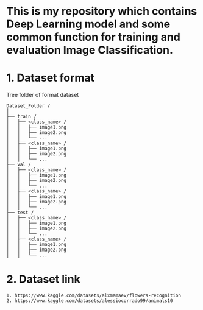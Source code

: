# This is my repository which contains Deep Learning model and some common function for training and evaluation Image Classification.

# 1. Dataset format
Tree folder of format dataset
```
Dataset_Folder /
│
├── train /
│   ├── <class_name> /
│   │   ├── image1.png
│   │   ├── image2.png
│   │   └── ...
│   ├── <class_name> /
│   │   ├── image1.png
│   │   ├── image2.png
│   │   └── ...
├── val /
│   ├── <class_name> /
│   │   ├── image1.png
│   │   ├── image2.png
│   │   └── ...
│   ├── <class_name> /
│   │   ├── image1.png
│   │   ├── image2.png
│   │   └── ...
├── test /
│   ├── <class_name> /
│   │   ├── image1.png
│   │   ├── image2.png
│   │   └── ...
│   ├── <class_name> /
│   │   ├── image1.png
│   │   ├── image2.png
│   │   └── ...
```

# 2. Dataset link

```
1. https://www.kaggle.com/datasets/alxmamaev/flowers-recognition
2. https://www.kaggle.com/datasets/alessiocorrado99/animals10
```